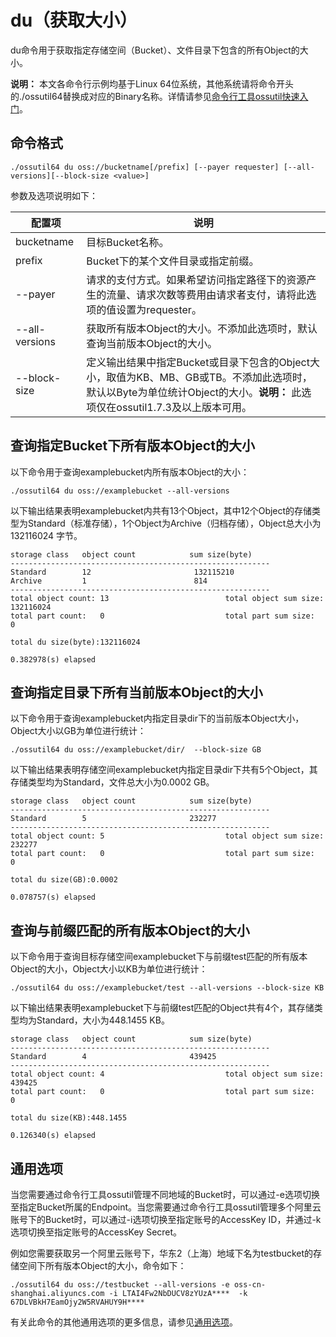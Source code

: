 # du（获取大小）

du命令用于获取指定存储空间（Bucket）、文件目录下包含的所有Object的大小。

**说明：** 本文各命令行示例均基于Linux 64位系统，其他系统请将命令开头的./ossutil64替换成对应的Binary名称。详情请参见[命令行工具ossutil快速入门](/intl.zh-CN/快速入门/命令行工具ossutil快速入门.md)。

## 命令格式

```
./ossutil64 du oss://bucketname[/prefix] [--payer requester] [--all-versions][--block-size <value>]
```

参数及选项说明如下：

|配置项|说明|
|---|--|
|bucketname|目标Bucket名称。|
|prefix|Bucket下的某个文件目录或指定前缀。|
|--payer|请求的支付方式。如果希望访问指定路径下的资源产生的流量、请求次数等费用由请求者支付，请将此选项的值设置为requester。|
|--all-versions|获取所有版本Object的大小。不添加此选项时，默认查询当前版本Object的大小。|
|--block-size|定义输出结果中指定Bucket或目录下包含的Object大小，取值为KB、MB、GB或TB。不添加此选项时，默认以Byte为单位统计Object的大小。**说明：** 此选项仅在ossutil1.7.3及以上版本可用。 |

## 查询指定Bucket下所有版本Object的大小

以下命令用于查询examplebucket内所有版本Object的大小：

```
./ossutil64 du oss://examplebucket --all-versions
```

以下输出结果表明examplebucket内共有13个Object，其中12个Object的存储类型为Standard（标准存储），1个Object为Archive（归档存储），Object总大小为132116024 字节。

```
storage class   object count            sum size(byte)
----------------------------------------------------------
Standard        12                       132115210
Archive         1                        814
----------------------------------------------------------
total object count: 13                          total object sum size: 132116024
total part count:   0                           total part sum size:   0

total du size(byte):132116024

0.382978(s) elapsed
```

## 查询指定目录下所有当前版本Object的大小

以下命令用于查询examplebucket内指定目录dir下的当前版本Object大小，Object大小以GB为单位进行统计：

```
./ossutil64 du oss://examplebucket/dir/  --block-size GB
```

以下输出结果表明存储空间examplebucket内指定目录dir下共有5个Object，其存储类型均为Standard，文件总大小为0.0002 GB。

```
storage class   object count            sum size(byte)
----------------------------------------------------------
Standard        5                       232277
----------------------------------------------------------
total object count: 5                           total object sum size: 232277
total part count:   0                           total part sum size:   0

total du size(GB):0.0002

0.078757(s) elapsed
```

## 查询与前缀匹配的所有版本Object的大小

以下命令用于查询目标存储空间examplebucket下与前缀test匹配的所有版本Object的大小，Object大小以KB为单位进行统计：

```
./ossutil64 du oss://examplebucket/test --all-versions --block-size KB
```

以下输出结果表明examplebucket下与前缀test匹配的Object共有4个，其存储类型均为Standard，大小为448.1455 KB。

```
storage class   object count            sum size(byte)
----------------------------------------------------------
Standard        4                       439425
----------------------------------------------------------
total object count: 4                           total object sum size: 439425
total part count:   0                           total part sum size:   0

total du size(KB):448.1455

0.126340(s) elapsed
```

## 通用选项

当您需要通过命令行工具ossutil管理不同地域的Bucket时，可以通过-e选项切换至指定Bucket所属的Endpoint。当您需要通过命令行工具ossutil管理多个阿里云账号下的Bucket时，可以通过-i选项切换至指定账号的AccessKey ID，并通过-k选项切换至指定账号的AccessKey Secret。

例如您需要获取另一个阿里云账号下，华东2（上海）地域下名为testbucket的存储空间下所有版本Object的大小，命令如下：

```
./ossutil64 du oss://testbucket --all-versions -e oss-cn-shanghai.aliyuncs.com -i LTAI4Fw2NbDUCV8zYUzA****  -k 67DLVBkH7EamOjy2W5RVAHUY9H****
```

有关此命令的其他通用选项的更多信息，请参见[通用选项](/intl.zh-CN/常用工具/命令行工具ossutil/查看选项.md)。

